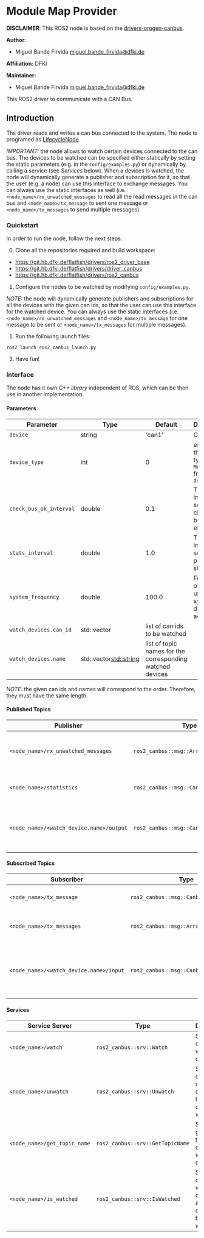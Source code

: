 # Module Map Provider

<!--- protected region package header begins -->
**DISCLAIMER**:
This ROS2 node is based on the [drivers-orogen-canbus](https://github.com/rock-drivers/drivers-orogen-canbus).

**Author:**
  - Miguel Bande Firvida <miguel.bande_firvida@dfki.de>

**Affiliation:** DFKI

**Maintainer:**
  - Miguel Bande Firvida <miguel.bande_firvida@dfki.de>
<!--- protected region package header ends -->

This ROS2 driver to communicate with a CAN Bus.


## Introduction

Ths driver reads and writes a can bus connected to the system. The node is programed as [LifecycleNode](https://index.ros.org/p/lifecycle/github-ros2-demos/).

_IMPORTANT:_ the node allows to watch certain devices connected to the can bus. The devices to be watched can be specified either statically by setting the static parameters (e.g. in the `config/examples.py`) or dynamically by calling a service (see _Services_ below). When a devices is watched, the node will dynamically generate a publisher and subscription for it, so that the user (e.g. a node) can use this interface to exchange messages. You can always use the static interfaces as well (i.e. `<node_name>/rx_unwatched_messages` to read all the read messages in the can bus and `<node_name>/tx_message` to sent one message or `<node_name>/tx_messages` to send multiple messages).


### Quickstart

In order to run the node, follow the next steps:

0. Clone all the repositories required and build workspace:
- https://git.hb.dfki.de/flatfish/drivers/ros2_driver_base
- https://git.hb.dfki.de/flatfish/drivers/driver_canbus
- https://git.hb.dfki.de/flatfish/drivers/ros2_canbus

1. Configure the nodes to be watched by modifying `config/examples.py`.

_NOTE:_ the node will dynamically generate publishers and subscriptions for all the devices with the given can ids, so that the user can use this interface for the watched device. You can always use the static interfaces (i.e. `<node_name>/rx_unwatched_messages` and `<node_name>/tx_message` for one message to be sent or `<node_name>/tx_messages` for multiple messages).
1. Run the following launch files:
```
ros2 launch ros2_canbus_launch.py
```
3. Have fun!


### Interface

The node has it own *C++ library* independent of ROS, which can be then use in another implementation.

#### Parameters


| Parameter      | Type   | Default    | Description           |
| -------------- | ------ | ---------- | --------------------- |
| `device` | string | 'can1' | Can Port |
| `device_type` | int | 0 | enum with the device type (see `Message.hpp` from `driver_can` |
| `check_bus_ok_interval` | double | 0.1 | Time interval in seconds to check if bus has errors |
| `stats_interval` | double | 1.0 | Time interval in seconds to publish statistics |
| `system_frequency` | double | 100.0 | Frequency of the update system during active |
| `watch_devices.can_id` | std::vector<int64>  | list of can ids to be watched |
| `watch_devices.name` | std::vector<std::string> | list of topic names for the corresponding watched devices |

_NOTE:_ the given can ids and names will correspond to the order. Therefore, they must have the same length.
<!--

#### Static YAML Parameters

| Parameter      | Type   | Default    | Description           |
| -------------- | ------ | ---------- | --------------------- |


#### Dynamic Parameters

| Parameter | Type | Range | Default | Description |
| --------- | ---- | ------- | ------- | ----------- | -->


#### Published Topics

| Publisher | Type | Description |
| --------- | ---- | ----------- |
| `<node_name>/rx_unwatched_messages` | `ros2_canbus::msg::ArrayCanbusMessage`| received messages from devices that are not watched |
| `<node_name>/statistics` | `ros2_canbus::msg::CanbusStatistics`| statistics of the communication with the can port |
| `<node_name>/<watch_device.name>/output` | `ros2_canbus::msg::CanbusMessage` | received message from the corresponding watched device |  

#### Subscribed Topics


| Subscriber | Type | Timeout | Description |
| ---------- | ---- | ------- | ----------- |
| `<node_name>/tx_message` | `ros2_canbus::msg::CanbusMessage` | | one message to be sent into can port |
| `<node_name>/tx_messages` | `ros2_canbus::msg::ArrayCanbusMessage` | | multiple message to be sent into can port |
| `<node_name>/<watch_device.name>/input` | `ros2_canbus::msg::CanbusMessage` | | message from the corresponding watched device to be sent into can port|  

#### Services

| Service Server | Type | Description |
| -------------- | ---- | ----------- |
| `<node_name>/watch` | `ros2_canbus::srv::Watch` | Service to dynamically watch new devices |
| `<node_name>/unwatch` | `ros2_canbus::srv::Unwatch` | Service to dynamically unwatch devices that are current watched |
| `<node_name>/get_topic_name` | `ros2_canbus::srv::GetTopicName` | Service to get the topic name of a current watched device |
| `<node_name>/is_watched` | `ros2_canbus::srv::IsWatched` | Service to check whether a device with a given id is currently being watched |


<!-- #### Action
_NOTE:_ all ros interfaces has the following construction `<node_name>/<interface_name>`

| Action Server | Type | Description |
| ------------- | ---- | ----------- | -->
